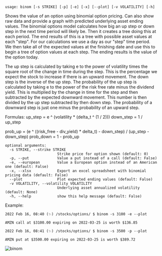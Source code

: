 ```
usage: binom [-s STRIKE] [-p] [-e] [-x] [--plot] [-v VOLATILITY] [-h]
```

Shows the value of an option using binomial option pricing. Can also show raw data and provide a graph with predicted underlying asset ending values. The binomial options model calculates how big an up step or down step in the next time period will likely be. Then it creates a tree doing this at each period. The end results of this is a tree with possible asset values at each "step". For our calculations we use a day as our "step" time period. We then take all of the expected values at the finishing date and use this to begin a tree of option values at each step. The ending results is the value of the option today.

The up step is calculated by taking e to the power of volatility times the square root of the change in time during the step. This is the percentage we expect the stock to increase if there is an upward movement. The down step is the inverse of the up step. The probability of the up step is calculated by taking e to the power of the risk free rate minus the dividend yield. This is multiplied by the change in time for the step and then subtracted by the expected downward movement. This number is then divided by the up step subtracted by then down step. The probability of a downward step is just one minus the probability of an upward step.

Formulas:
up_step = e ^ (volatility * (delta_t ^ (1 / 2)))
down_step = 1 / up_step

prob_up = (e ^ ((risk_free - div_yield) * delta_t) - down_step) / (up_step - down_step)
prob_down = 1 - prob_up

```
optional arguments:
  -s STRIKE, --strike STRIKE
                        Strike price for option shown (default: 0)
  -p, --put             Value a put instead of a call (default: False)
  -e, --european        Value a European option instead of an American one (default: False)
  -x, --xlsx            Export an excel spreadsheet with binomial pricing data (default: False)
  --plot                Plot expected ending values (default: False)
  -v VOLATILITY, --volatility VOLATILITY
                        Underlying asset annualized volatility (default: None)
  -h, --help            show this help message (default: False)
```

Example:
```
2022 Feb 16, 08:40 (✨) /stocks/options/ $ binom -s 3100 -e --plot

AMZN call at $3100.00 expiring on 2022-03-25 is worth $136.85

2022 Feb 16, 08:41 (✨) /stocks/options/ $ binom -s 3500 -p --plot

AMZN put at $3500.00 expiring on 2022-03-25 is worth $389.72
```
![binom](https://user-images.githubusercontent.com/46355364/154276789-b6786517-3bea-4aa7-9d2e-e6669dd82587.png)


